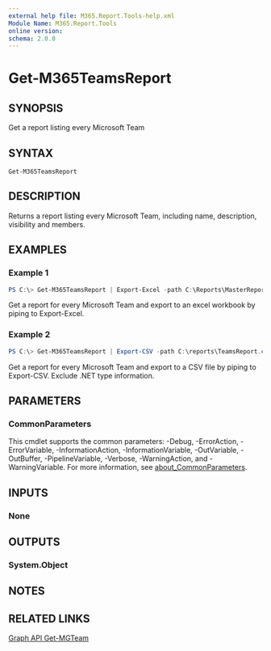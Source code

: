 ```yaml
---
external help file: M365.Report.Tools-help.xml
Module Name: M365.Report.Tools
online version:
schema: 2.0.0
---
```


# Get-M365TeamsReport

## SYNOPSIS
Get a report listing every Microsoft Team

## SYNTAX

```
Get-M365TeamsReport
```

## DESCRIPTION
Returns a report listing every Microsoft Team, including name, description, visibility and members. 

## EXAMPLES

### Example 1
```powershell
PS C:\> Get-M365TeamsReport | Export-Excel -path C:\Reports\MasterReport.xlsx -Worksheetname TeamsReport -Tablename Teams
```

Get a report for every Microsoft Team and export to an excel workbook by piping to Export-Excel.

### Example 2
```powershell
PS C:\> Get-M365TeamsReport | Export-CSV -path C:\reports\TeamsReport.csv -NoTypeInformation
```

Get a report for every Microsoft Team and export to a CSV file by piping to Export-CSV. Exclude .NET type information. 

## PARAMETERS

### CommonParameters
This cmdlet supports the common parameters: -Debug, -ErrorAction, -ErrorVariable, -InformationAction, -InformationVariable, -OutVariable, -OutBuffer, -PipelineVariable, -Verbose, -WarningAction, and -WarningVariable. For more information, see [about_CommonParameters](http://go.microsoft.com/fwlink/?LinkID=113216).

## INPUTS

### None

## OUTPUTS

### System.Object
## NOTES

## RELATED LINKS
[Graph API Get-MGTeam](https://learn.microsoft.com/en-us/powershell/module/microsoft.graph.teams/get-mgteam?view=graph-powershell-beta)